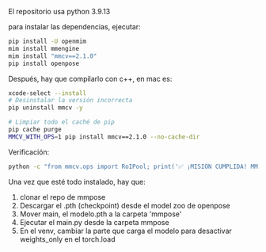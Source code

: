 El repositorio usa python 3.9.13

para instalar las dependencias, ejecutar:

```bash
pip install -U openmim
mim install mmengine
mim install "mmcv==2.1.0"
pip install openpose
```
Después, hay que compilarlo con c++, en mac es:

```bash
xcode-select --install
# Desinstalar la versión incorrecta
pip uninstall mmcv -y

# Limpiar todo el caché de pip
pip cache purge
MMCV_WITH_OPS=1 pip install mmcv==2.1.0 --no-cache-dir
```

Verificación:

```bash
python -c "from mmcv.ops import RoIPool; print('✅ ¡MISIÓN CUMPLIDA! MMCV compilado y funcionando.')"
```
Una vez que esté todo instalado, hay que:
1. clonar el repo de mmpose  
2. Descargar el .pth (checkpoint) desde el model zoo de openpose
3. Mover main, el modelo.pth a la carpeta 'mmpose'
4. Ejecutar el main.py desde la carpeta mmpose
5. En el venv, cambiar la parte que carga el modelo para desactivar weights_only en el torch.load